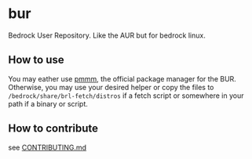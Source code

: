 # bur
Bedrock User Repository. Like the AUR but for bedrock linux.
## How to use
You may eather use [pmmm](https://github.com/TheOddCell/bur/tree/main/fetch/pmmm), the official package manager for the BUR. Otherwise, you may use your desired helper or copy the files to `/bedrock/share/brl-fetch/distros` if a fetch script or somewhere in your path if a binary or script.
## How to contribute
see [CONTRIBUTING.md](https://github.com/TheOddCell/bur/blob/main/CONTRIBUTING.md)
